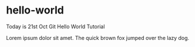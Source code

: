 # hello-world
Today is 21st Oct
Git Hello World Tutorial

Lorem ipsum dolor sit amet. The quick brown fox jumped over the lazy dog.
